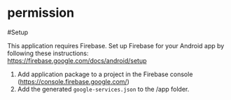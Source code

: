 # permission

#Setup

This application requires Firebase. Set up Firebase for your Android app by following these instructions: https://firebase.google.com/docs/android/setup

1. Add application package to a project in the Firebase console (https://console.firebase.google.com/)
2. Add the generated `google-services.json` to the /app folder.
